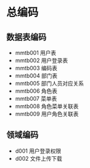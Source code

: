 # 总编码

## 数据表编码

- mmtb001 用户表
- mmtb002 用户登录表
- mmtb003 编码表
- mmtb004 部门表
- mmtb005 部门人员对应关系
- mmtb006 角色表
- mmtb007 菜单表
- mmtb008 角色菜单关联表
- mmtb009 用户角色关联表

## 领域编码

- d001 用户登录权限
- d002 文件上传下载
